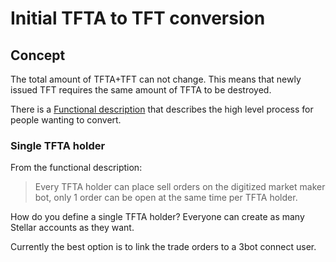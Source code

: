 # Initial TFTA to TFT conversion

## Concept

The total amount of TFTA+TFT can not change. This means that newly issued TFT requires the same amount of TFTA to be destroyed.

There is a [Functional description](https://wiki.threefold.io/#/threefold_marketmaker_bot) that describes the high level process for people wanting to convert.

### Single TFTA holder

From the functional description:
> Every TFTA holder can place sell orders on the digitized market maker bot, only 1 order can be open at the same time per TFTA holder.

How do you define a single TFTA holder? Everyone can create as many Stellar accounts as they want.

Currently the best option is to link the trade orders to a 3bot connect user.
